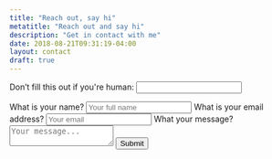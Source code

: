 ```yaml
---
title: "Reach out, say hi"
metatitle: "Reach out and say hi"
description: "Get in contact with me"
date: 2018-08-21T09:31:19-04:00
layout: contact
draft: true
---
```


<form name="contact" class="contact black-80" netlify-honeypot="bot-field" action="/success/" method="POST" netlify>
  <p class="u-visually-hidden">
    <label class="f6 b db mb2">Don’t fill this out if you're human: <input name="bot-field"></label>
  </p>
  <label class="f6 b db mb2">What is your name?
    <input name="full-name" type="text" placeholder="Your full name" required class="input-reset ba b--black-20 pa2 mb2 db w-100">
  </label>
  <label class="f6 b db mb2">What is your email address?
    <input name="email-address" type="email" placeholder="Your email" required class="input-reset ba b--black-20 pa2 mb2 db w-100">
  </label>
  <label class="f6 b db mb2">What your message?
    <textarea name="message" type="text" placeholder="Your message..." required class="db border-box hover-black w-100 measure ba b--black-20 pa2 mh4 br2 mb2"></textarea>
  </label>
  <button type="submit" value="Submit" class="button form-button" id="Form-submit"/>Submit</button>  
</form>
